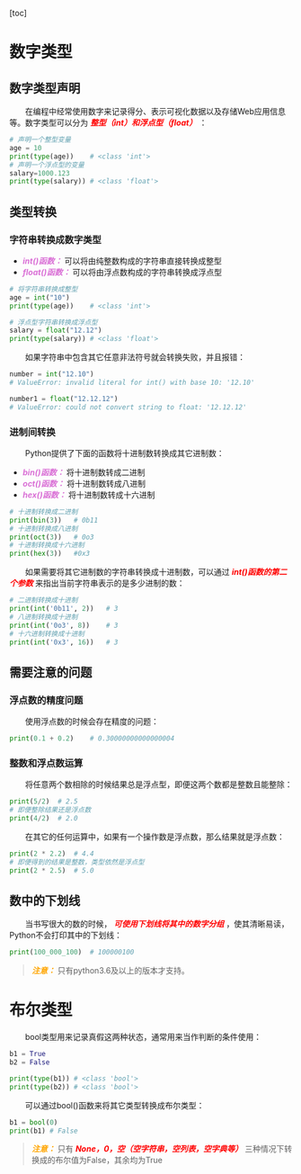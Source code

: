 [toc]

# 数字类型
## 数字类型声明

&emsp;&emsp;在编程中经常使用数字来记录得分、表示可视化数据以及存储Web应用信息等。数字类型可以分为<font color=red> *__整型（int）和浮点型（float）__* </font>：

```python
# 声明一个整型变量
age = 10
print(type(age))    # <class 'int'>
# 声明一个浮点型的变量
salary=1000.123
print(type(salary)) # <class 'float'>
```

## 类型转换
### 字符串转换成数字类型

+ <font color=orchid>*__int()函数：__*</font> 可以将由纯整数构成的字符串直接转换成整型
+ <font color=orchid>*__float()函数：__*</font> 可以将由浮点数构成的字符串转换成浮点型

```python
# 将字符串转换成整型
age = int("10")
print(type(age))    # <class 'int'>

# 浮点型字符串转换成浮点型
salary = float("12.12")
print(type(salary)) # <class 'float'>
```

&emsp;&emsp;如果字符串中包含其它任意非法符号就会转换失败，并且报错：

```python
number = int("12.10")
# ValueError: invalid literal for int() with base 10: '12.10'

number1 = float("12.12.12")
# ValueError: could not convert string to float: '12.12.12'
```

### 进制间转换

&emsp;&emsp;Python提供了下面的函数将十进制数转换成其它进制数：

+ <font color=orchid>*__bin()函数：__*</font> 将十进制数转成二进制
+ <font color=orchid>*__oct()函数：__*</font> 将十进制数转成八进制
+ <font color=orchid>*__hex()函数：__*</font> 将十进制数转成十六进制

```python
# 十进制转换成二进制
print(bin(3))   # 0b11
# 十进制转换成八进制
print(oct(3))   # 0o3
# 十进制转换成十六进制
print(hex(3))   #0x3
```

&emsp;&emsp;如果需要将其它进制数的字符串转换成十进制数，可以通过<font color=red> *__int()函数的第二个参数__* </font>来指出当前字符串表示的是多少进制的数：

```python
# 二进制转换成十进制
print(int('0b11', 2))   # 3
# 八进制转换成十进制
print(int('0o3', 8))    # 3
# 十六进制转换成十进制
print(int('0x3', 16))   # 3
```

## 需要注意的问题
### 浮点数的精度问题

&emsp;&emsp;使用浮点数的时候会存在精度的问题：

```python
print(0.1 + 0.2)    # 0.30000000000000004
```

### 整数和浮点数运算

&emsp;&emsp;将任意两个数相除的时候结果总是浮点型，即便这两个数都是整数且能整除：

```python
print(5/2)  # 2.5
# 即便整除结果还是浮点数
print(4/2)  # 2.0
```

&emsp;&emsp;在其它的任何运算中，如果有一个操作数是浮点数，那么结果就是浮点数：

```python
print(2 * 2.2)  # 4.4
# 即便得到的结果是整数，类型依然是浮点型
print(2 * 2.5)  # 5.0
```

## 数中的下划线

&emsp;&emsp;当书写很大的数的时候，<font color=red> *__可使用下划线将其中的数字分组__* </font>，使其清晰易读，Python不会打印其中的下划线：

```python
print(100_000_100)  # 100000100
```

> <font color=orange>*__注意：__*</font> 只有python3.6及以上的版本才支持。

# 布尔类型

&emsp;&emsp;bool类型用来记录真假这两种状态，通常用来当作判断的条件使用：

```python
b1 = True
b2 = False

print(type(b1)) # <class 'bool'>
print(type(b2)) # <class 'bool'>
```

&emsp;&emsp;可以通过bool()函数来将其它类型转换成布尔类型：

```python
b1 = bool(0)
print(b1) # False
```

> <font color=orange>*__注意：__*</font> 只有<font color=red> *__None，0，空（空字符串，空列表，空字典等）__* </font>三种情况下转换成的布尔值为False，其余均为True